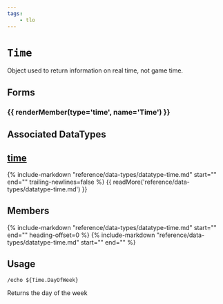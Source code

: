 ```yaml
---
tags:
    - tlo
---
```

# `Time`

<!--tlo-desc-start-->
Object used to return information on real time, not game time.
<!--tlo-desc-end-->
## Forms
<!--tlo-forms-start-->
### {{ renderMember(type='time', name='Time') }}
<!--tlo-forms-end-->

## Associated DataTypes

## [time](../data-types/datatype-time.md)
{%
  include-markdown "reference/data-types/datatype-time.md"
  start="<!--dt-desc-start-->"
  end="<!--dt-desc-end-->"
  trailing-newlines=false
%} {{ readMore('reference/data-types/datatype-time.md') }}

<h2>Members</h2>
{%
  include-markdown "reference/data-types/datatype-time.md"
  start="<!--dt-members-start-->"
  end="<!--dt-members-end-->"
  heading-offset=0
%}
{%
  include-markdown "reference/data-types/datatype-time.md"
  start="<!--dt-linkrefs-start-->"
  end="<!--dt-linkrefs-end-->"
%}

## Usage

```
/echo ${Time.DayOfWeek}
```

Returns the day of the week
<!--tlo-linkrefs-start-->
[time]: ../data-types/datatype-time.md
<!--tlo-linkrefs-end-->
